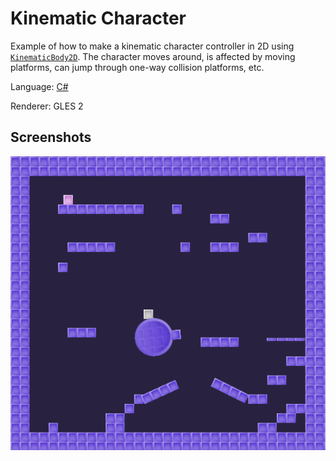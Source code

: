 # Kinematic Character

Example of how to make a kinematic character controller in 2D using
[`KinematicBody2D`](https://docs.godotengine.org/en/latest/classes/class_kinematicbody2d.html).
The character moves around, is affected by moving platforms,
can jump through one-way collision platforms, etc. 

Language: [C#](https://docs.godotengine.org/en/latest/getting_started/scripting/c_sharp/index.html)

Renderer: GLES 2

## Screenshots

![Screenshot](../../2d/kinematic_character/screenshots/kinematic.png)
